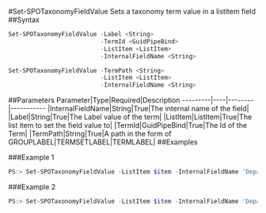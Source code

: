 #Set-SPOTaxonomyFieldValue
Sets a taxonomy term value in a listitem field
##Syntax
```powershell
Set-SPOTaxonomyFieldValue -Label <String>
                          -TermId <GuidPipeBind>
                          -ListItem <ListItem>
                          -InternalFieldName <String>
```


```powershell
Set-SPOTaxonomyFieldValue -TermPath <String>
                          -ListItem <ListItem>
                          -InternalFieldName <String>
```


##Parameters
Parameter|Type|Required|Description
---------|----|--------|-----------
|InternalFieldName|String|True|The internal name of the field|
|Label|String|True|The Label value of the term|
|ListItem|ListItem|True|The list item to set the field value to|
|TermId|GuidPipeBind|True|The Id of the Term|
|TermPath|String|True|A path in the form of GROUPLABEL|TERMSETLABEL|TERMLABEL|
##Examples

###Example 1
```powershell
PS:> Set-SPOTaxonomyFieldValue -ListItem $item -InternalFieldName 'Department' -Label 'HR'
```


###Example 2
```powershell
PS:> Set-SPOTaxonomyFieldValue -ListItem $item -InternalFieldName 'Department' -TermPath 'CORPORATE|DEPARTMENTS|HR'
```

